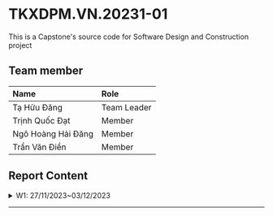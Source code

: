 # TKXDPM.VN.20231-01

This is a Capstone's source code for Software Design and Construction project

## Team member

| Name           | Role        |
| :------------- | :---------- |
| Tạ Hữu Đăng    | Team Leader |
| Trịnh Quốc Đạt | Member      |
| Ngô Hoàng Hải Đăng  | Member      |
| Trần Văn Điền  | Member      |


## Report Content

<details>
  <summary>W1: 27/11/2023~03/12/2023 </summary>
<br>
<details>
<summary>Trần Văn Điền</summary>
<br>

- Assigned tasks:
  - Find content coupling
  - Find common coupling
  - ...

- Implementation details:
  - Pull Request(s): [https://github.com/dangtahuu/TKXDPM.KHMT.20231-04/pull/1]()
  - Specific implementation details: Find content and common coupling in the code base but didn't find anything

</details>

<details>
<summary>Team Member 2</summary>
<br>

- Assigned tasks:
  - Task 1
  - Task 2
  - ...

- Implementation details:
  - Pull Request(s): [Attach links to your pull requests here. You can attach multiple pull requests]()
  - Specific implementation details:
    - Describe specific in detail what you did last week
    - You can attach images if you want

</details>

</details>

---
